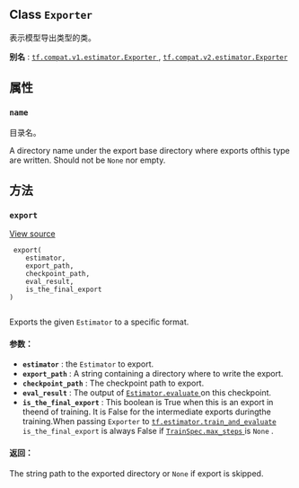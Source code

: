 

## Class  `Exporter` 
表示模型导出类型的类。

**别名** : [ `tf.compat.v1.estimator.Exporter` ](/api_docs/python/tf/estimator/Exporter), [ `tf.compat.v2.estimator.Exporter` ](/api_docs/python/tf/estimator/Exporter)

## 属性


###  `name` 
目录名。

A directory name under the export base directory where exports ofthis type are written.  Should not be  `None`  nor empty.

## 方法


###  `export` 
[View source](https://github.com/tensorflow/estimator/tree/master/tensorflow_estimator/python/estimator/exporter.py)

```
 export(
    estimator,
    export_path,
    checkpoint_path,
    eval_result,
    is_the_final_export
)
 
```

Exports the given  `Estimator`  to a specific format.

#### 参数：
- **`estimator`** : the  `Estimator`  to export.
- **`export_path`** : A string containing a directory where to write the export.
- **`checkpoint_path`** : The checkpoint path to export.
- **`eval_result`** : The output of [ `Estimator.evaluate` ](https://tensorflow.google.cn/api_docs/python/tf/compat/v1/estimator/Estimator#evaluate) on this checkpoint.
- **`is_the_final_export`** : This boolean is True when this is an export in theend of training.  It is False for the intermediate exports duringthe training.When passing  `Exporter`  to [ `tf.estimator.train_and_evaluate` ](https://tensorflow.google.cn/api_docs/python/tf/estimator/train_and_evaluate) `is_the_final_export`  is always False if [ `TrainSpec.max_steps` ](https://tensorflow.google.cn/api_docs/python/tf/estimator/TrainSpec#max_steps) is `None` .


#### 返回：
The string path to the exported directory or  `None`  if export is skipped.

